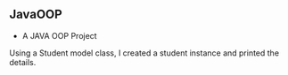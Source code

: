 ## JavaOOP


- A JAVA OOP Project

Using a Student model class, I created a student instance and printed the details.


